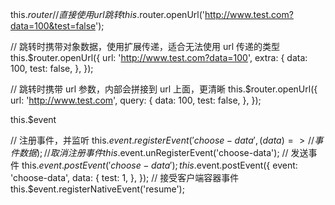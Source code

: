 this.$router
// 直接使用 url 跳转
this.$router.openUrl('http://www.test.com?data=100&test=false');

// 跳转时携带对象数据，使用扩展传递，适合无法使用 url 传递的类型
this.$router.openUrl({
  url: 'http://www.test.com?data=100',
  extra: {
    data: 100,
    test: false,
  },
});

// 跳转时携带 url 参数，内部会拼接到 url 上面，更清晰
this.$router.openUrl({
  url: 'http://www.test.com',
  query: {
    data: 100,
    test: false,
  },
});


this.$event

// 注册事件，并监听
this.$event.registerEvent('choose-data', (data) => {
  // 事件数据
});
// 取消注册事件
this.$event.unRegisterEvent('choose-data');
// 发送事件
this.$event.postEvent('choose-data');
this.$event.postEvent({
  event: 'choose-data',
  data: {
    test: 1,
  },
});
// 接受客户端容器事件
this.$event.registerNativeEvent('resume');